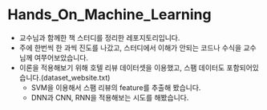 # Hands_On_Machine_Learning
* 교수님과 함께한 책 스터디를 정리한 레포지토리입니다.
* 주에 한번씩 한 과씩 진도를 나갔고, 스터디에서 이해가 안되는 코드나 수식을 교수님께 여쭈어보았습니다.
* 이론을 적용해보기 위해 호텔 리뷰 데이터셋을 이용했고, 스팸 데이터도 포함되어있습니다.(dataset_website.txt)
  * SVM을 이용해서 스팸 리뷰의 feature를 추출해 봤습니다.
  * DNN과 CNN, RNN을 적용해보는 시도를 해봤습니다.
